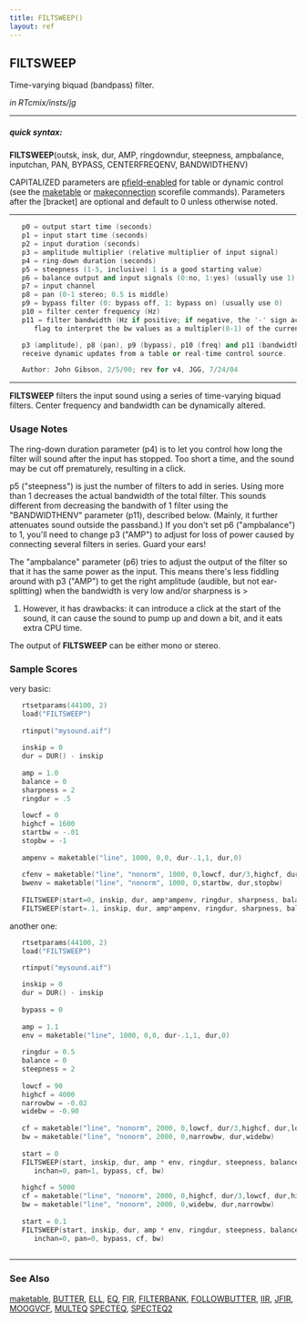 ```yaml
---
title: FILTSWEEP()
layout: ref
---
```


## FILTSWEEP

Time-varying biquad (bandpass) filter.

*in RTcmix/insts/jg*  
  

-----

##### quick syntax:

**FILTSWEEP**(outsk, insk, dur, AMP, ringdowndur, steepness, ampbalance,
inputchan, PAN, BYPASS, CENTERFREQENV, BANDWIDTHENV)

CAPITALIZED parameters are [pfield-enabled](pfield-enabled.html) for
table or dynamic control (see the
[maketable](../scorefile/maketable.html) or
[makeconnection](../scorefile/makeconnection.html) scorefile
commands). Parameters after the \[bracket\] are optional and default to
0 unless otherwise noted.

-----

  

```cpp
   p0 = output start time (seconds)
   p1 = input start time (seconds)
   p2 = input duration (seconds)
   p3 = amplitude multiplier (relative multiplier of input signal)
   p4 = ring-down duration (seconds)
   p5 = steepness (1-5, inclusive) 1 is a good starting value)
   p6 = balance output and input signals (0:no, 1:yes) (usually use 1)
   p7 = input channel
   p8 = pan (0-1 stereo; 0.5 is middle)
   p9 = bypass filter (0: bypass off, 1: bypass on) (usually use 0)
   p10 = filter center frequency (Hz)
   p11 = filter bandwidth (Hz if positive; if negative, the '-' sign acts as a
      flag to interpret the bw values as a multipler(0-1) of the current center frequency)

   p3 (amplitude), p8 (pan), p9 (bypass), p10 (freq) and p11 (bandwidth) can
   receive dynamic updates from a table or real-time control source.

   Author: John Gibson, 2/5/00; rev for v4, JGG, 7/24/04
```

  

-----

  
**FILTSWEEP** filters the input sound using a series of time-varying
biquad filters. Center frequency and bandwidth can be dynamically
altered.

### Usage Notes

The ring-down duration parameter (p4) is to let you control how long the
filter will sound after the input has stopped. Too short a time, and the
sound may be cut off prematurely, resulting in a click.

p5 ("steepness") is just the number of filters to add in series. Using
more than 1 decreases the actual bandwidth of the total filter. This
sounds different from decreasing the bandwith of 1 filter using the
"BANDWIDTHENV" parameter (p11), described below. (Mainly, it further
attenuates sound outside the passband.) If you don't set p6
("ampbalance") to 1, you'll need to change p3 ("AMP") to adjust for loss
of power caused by connecting several filters in series. Guard your
ears\!

The "ampbalance" parameter (p6) tries to adjust the output of the filter
so that it has the same power as the input. This means there's less
fiddling around with p3 ("AMP") to get the right amplitude (audible, but
not ear-splitting) when the bandwidth is very low and/or sharpness is \>
1. However, it has drawbacks: it can introduce a click at the start of
the sound, it can cause the sound to pump up and down a bit, and it eats
extra CPU time.

The output of **FILTSWEEP** can be either mono or stereo.

### Sample Scores

very basic:

```cpp
   rtsetparams(44100, 2)
   load("FILTSWEEP")
   
   rtinput("mysound.aif")
   
   inskip = 0
   dur = DUR() - inskip
   
   amp = 1.0
   balance = 0
   sharpness = 2
   ringdur = .5
   
   lowcf = 0
   highcf = 1600
   startbw = -.01
   stopbw = -1
   
   ampenv = maketable("line", 1000, 0,0, dur-.1,1, dur,0)
   
   cfenv = maketable("line", "nonorm", 1000, 0,lowcf, dur/3,highcf, dur,lowcf)
   bwenv = maketable("line", "nonorm", 1000, 0,startbw, dur,stopbw)
   
   FILTSWEEP(start=0, inskip, dur, amp*ampenv, ringdur, sharpness, balance, 0, 1, 0, cfenv, bwenv)
   FILTSWEEP(start=.1, inskip, dur, amp*ampenv, ringdur, sharpness, balance, 0, 0, 0, cfenv, bwenv)
```

  
  
another one:

```cpp
   rtsetparams(44100, 2)
   load("FILTSWEEP")
   
   rtinput("mysound.aif")

   inskip = 0
   dur = DUR() - inskip
   
   bypass = 0
   
   amp = 1.1
   env = maketable("line", 1000, 0,0, dur-.1,1, dur,0)
   
   ringdur = 0.5
   balance = 0
   steepness = 2
   
   lowcf = 90
   highcf = 4000
   narrowbw = -0.02
   widebw = -0.90
   
   cf = maketable("line", "nonorm", 2000, 0,lowcf, dur/3,highcf, dur,lowcf)
   bw = maketable("line", "nonorm", 2000, 0,narrowbw, dur,widebw)
   
   start = 0
   FILTSWEEP(start, inskip, dur, amp * env, ringdur, steepness, balance,
      inchan=0, pan=1, bypass, cf, bw)
   
   highcf = 5000
   cf = maketable("line", "nonorm", 2000, 0,highcf, dur/3,lowcf, dur,highcf)
   bw = maketable("line", "nonorm", 2000, 0,widebw, dur,narrowbw)
   
   start = 0.1
   FILTSWEEP(start, inskip, dur, amp * env, ringdur, steepness, balance,
      inchan=0, pan=0, bypass, cf, bw)
 
```

  

-----

### See Also

[maketable](../scorefile/maketable.html), [BUTTER](BUTTER.html),
[ELL](ELL.html), [EQ](EQ.html), [FIR](FIR.html),
[FILTERBANK](FILTERBANK.html), [FOLLOWBUTTER](FOLLOWBUTTER.html),
[IIR](IIR.html), [JFIR](JFIR.html), [MOOGVCF](MOOGVCF.html),
[MULTEQ](MULTEQ.html) [SPECTEQ](SPECTEQ.html), [SPECTEQ2](SPECTEQ2.html)
